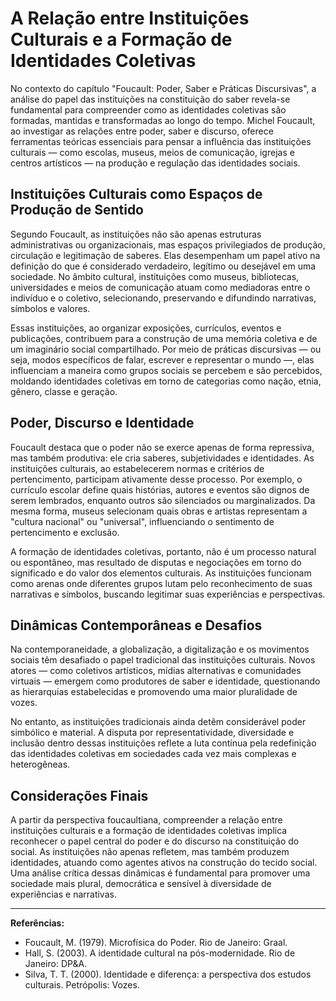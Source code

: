 
# A Relação entre Instituições Culturais e a Formação de Identidades Coletivas

No contexto do capítulo "Foucault: Poder, Saber e Práticas Discursivas", a análise do papel das instituições na constituição do saber revela-se fundamental para compreender como as identidades coletivas são formadas, mantidas e transformadas ao longo do tempo. Michel Foucault, ao investigar as relações entre poder, saber e discurso, oferece ferramentas teóricas essenciais para pensar a influência das instituições culturais — como escolas, museus, meios de comunicação, igrejas e centros artísticos — na produção e regulação das identidades sociais.

## Instituições Culturais como Espaços de Produção de Sentido

Segundo Foucault, as instituições não são apenas estruturas administrativas ou organizacionais, mas espaços privilegiados de produção, circulação e legitimação de saberes. Elas desempenham um papel ativo na definição do que é considerado verdadeiro, legítimo ou desejável em uma sociedade. No âmbito cultural, instituições como museus, bibliotecas, universidades e meios de comunicação atuam como mediadoras entre o indivíduo e o coletivo, selecionando, preservando e difundindo narrativas, símbolos e valores.

Essas instituições, ao organizar exposições, currículos, eventos e publicações, contribuem para a construção de uma memória coletiva e de um imaginário social compartilhado. Por meio de práticas discursivas — ou seja, modos específicos de falar, escrever e representar o mundo —, elas influenciam a maneira como grupos sociais se percebem e são percebidos, moldando identidades coletivas em torno de categorias como nação, etnia, gênero, classe e geração.

## Poder, Discurso e Identidade

Foucault destaca que o poder não se exerce apenas de forma repressiva, mas também produtiva: ele cria saberes, subjetividades e identidades. As instituições culturais, ao estabelecerem normas e critérios de pertencimento, participam ativamente desse processo. Por exemplo, o currículo escolar define quais histórias, autores e eventos são dignos de serem lembrados, enquanto outros são silenciados ou marginalizados. Da mesma forma, museus selecionam quais obras e artistas representam a "cultura nacional" ou "universal", influenciando o sentimento de pertencimento e exclusão.

A formação de identidades coletivas, portanto, não é um processo natural ou espontâneo, mas resultado de disputas e negociações em torno do significado e do valor dos elementos culturais. As instituições funcionam como arenas onde diferentes grupos lutam pelo reconhecimento de suas narrativas e símbolos, buscando legitimar suas experiências e perspectivas.

## Dinâmicas Contemporâneas e Desafios

Na contemporaneidade, a globalização, a digitalização e os movimentos sociais têm desafiado o papel tradicional das instituições culturais. Novos atores — como coletivos artísticos, mídias alternativas e comunidades virtuais — emergem como produtores de saber e identidade, questionando as hierarquias estabelecidas e promovendo uma maior pluralidade de vozes.

No entanto, as instituições tradicionais ainda detêm considerável poder simbólico e material. A disputa por representatividade, diversidade e inclusão dentro dessas instituições reflete a luta contínua pela redefinição das identidades coletivas em sociedades cada vez mais complexas e heterogêneas.

## Considerações Finais

A partir da perspectiva foucaultiana, compreender a relação entre instituições culturais e a formação de identidades coletivas implica reconhecer o papel central do poder e do discurso na constituição do social. As instituições não apenas refletem, mas também produzem identidades, atuando como agentes ativos na construção do tecido social. Uma análise crítica dessas dinâmicas é fundamental para promover uma sociedade mais plural, democrática e sensível à diversidade de experiências e narrativas.

---
**Referências:**
- Foucault, M. (1979). Microfísica do Poder. Rio de Janeiro: Graal.
- Hall, S. (2003). A identidade cultural na pós-modernidade. Rio de Janeiro: DP&A.
- Silva, T. T. (2000). Identidade e diferença: a perspectiva dos estudos culturais. Petrópolis: Vozes.
```
